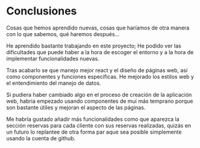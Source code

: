 # Conclusiones

Cosas que hemos aprendido nuevas, cosas que haríamos de otra manera con lo que sabemos, qué haremos después...

He aprendido bastante trabajando en este proyecto; He podido ver las dificultades que puede haber a la hora de escoger el entorno y a la hora de implementar funcionalidades nuevas.


Tras acabarlo se que manejo mejor react y el diseño de páginas web, así como componentes y funciones específicas. He mejorado los estilos web y el entendimiento del manejo de datos.


Si pudiera haber cambiado algo en el proceso de creación de la aplicación web, habria empezado usando componentes de mui más temprano porque son bastante útiles y mejoran el aspecto de las páginas.


Me habría gustado añadir más funcionalidades como que aparezca la sección reservas para cada cliente con sus reservas realizadas, quizás en un futuro lo replantee de otra forma par aque sea posible simplemente usando la cuenta de github.